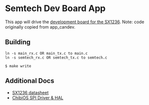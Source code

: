 # Semtech Dev Board App

This app will drive the [development board for the SX1236](https://github.com/oresat/semtech-dev-board). Note: code originally copied from app_candev.

## Building

```
ln -s main_rx.c OR main_tx.c to main.c
ln -s semtech_rx.c OR semtech_tx.c to semtech.c
```


```
$ make write
```

## Additional Docs

- [SX1236 datasheet](http://www.semtech.com/images/datasheet/sx1236.pdf)
- [ChibiOS SPI Driver & HAL](http://chibios.sourceforge.net/docs/hal_stm32f4xx_rm/struct_s_p_i_driver.html)
